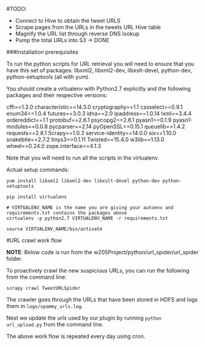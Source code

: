 #TODO:
- Connect to Hive to obtain the tweet URLS
- Scrape pages from the URLs in the tweets URL Hive table
- Magnify the URL list through reverse DNS lookup
- Pump the total URLs into S3 -> DONE

###Installation prerequisites

To run the python scripts for URL retrieval you will need to ensure that you have this set of packages: libxml2, libxml2-dev, libxslt-devel, python-dev, python-setuptools (all with yum).

You should create a virtualenv with Python2.7 explicitly and the following packages and their respective versions:

cffi==1.3.0
characteristic==14.3.0
cryptography==1.1
cssselect==0.9.1
enum34==1.0.4
futures==3.0.3
idna==2.0
ipaddress==1.0.14
lxml==3.4.4
ordereddict==1.1
protobuf==2.6.1
psycopg2==2.6.1
pyasn1==0.1.9
pyasn1-modules==0.0.8
pycparser==2.14
pyOpenSSL==0.15.1
queuelib==1.4.2
requests==2.8.1
Scrapy==1.0.3
service-identity==14.0.0
six==1.10.0
snakebite==2.7.2
tinys3==0.1.11
Twisted==15.4.0
w3lib==1.13.0
wheel==0.24.0
zope.interface==4.1.3

Note that you will need to run all the scripts in the virtualenv.

Actual setup commands:
```
yum install libxml2 libxml2-dev libxslt-devel python-dev python-setuptools

pip install virtualenv

# VIRTUALENV_NAME is the name you are giving your autoenv and requirements.txt contains the packages above
virtualenv -p python2.7 VIRTUALENV_NAME -r requirements.txt

source VIRTUALENV_NAME/bin/activate

```

#URL crawl work flow

**NOTE**: Below code is run from the w205Project/python/url_spider/url_spider folder.

To proactively crawl the new suspicious URLs, you can run the following from the command line:
```
scrapy crawl TweetURLSpider
```
The crawler goes through the URLs that have been stored in HDFS and logs them in `logs/spammy_urls.log`.

Next we update the urls used by our plugin by running `python url_upload.py` from the command line.

The above work flow is repeated every day using cron.
